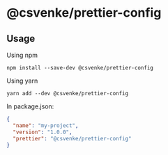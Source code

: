 # @csvenke/prettier-config

## Usage

Using npm

```
npm install --save-dev @csvenke/prettier-config
```

Using yarn

```
yarn add --dev @csvenke/prettier-config
```

In package.json:

```json
{
  "name": "my-project",
  "version": "1.0.0",
  "prettier": "@csvenke/prettier-config"
}
```

